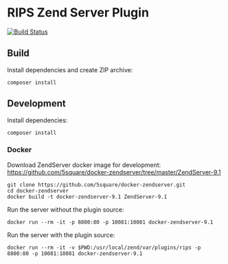 # RIPS Zend Server Plugin

[![Build Status](https://travis-ci.org/rips/zend-server.svg?branch=master)](https://travis-ci.org/rips/zend-server.svg?branch=master)

## Build

Install dependencies and create ZIP archive:

    composer install

## Development

Install dependencies:

    composer install

### Docker

Download ZendServer docker image for development: https://github.com/5square/docker-zendserver/tree/master/ZendServer-9.1
    
    git clone https://github.com/5square/docker-zendserver.git
    cd docker-zendserver
    docker build -t docker-zendserver-9.1 ZendServer-9.1

Run the server without the plugin source:

    docker run --rm -it -p 8800:80 -p 10081:10081 docker-zendserver-9.1
    
Run the server with the plugin source:

    docker run --rm -it -v $PWD:/usr/local/zend/var/plugins/rips -p 8800:80 -p 10081:10081 docker-zendserver-9.1

